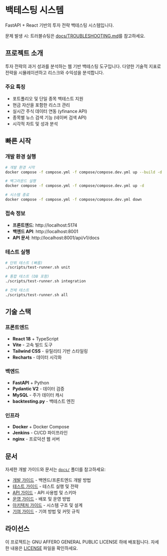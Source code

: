# 백테스팅 시스템

FastAPI + React 기반의 투자 전략 백테스팅 시스템입니다.

문제 발생 시: 트러블슈팅은 [docs/TROUBLESHOOTING.md](./docs/TROUBLESHOOTING.md)를 참고하세요.

## 프로젝트 소개

투자 전략의 과거 성과를 분석하는 웹 기반 백테스팅 도구입니다. 다양한 기술적 지표로 전략을 시뮬레이션하고 리스크와 수익성을 분석합니다.

### 주요 특징
- 포트폴리오 및 단일 종목 백테스트 지원
- 현금 자산을 포함한 리스크 관리
- 실시간 주식 데이터 연동 (yfinance API)
- 종목별 뉴스 검색 기능 (네이버 검색 API)
- 시각적 차트 및 성과 분석

## 빠른 시작

### 개발 환경 실행
```bash
# 개발 환경 시작
docker compose -f compose.yml -f compose/compose.dev.yml up --build -d

# 백그라운드 실행
docker compose -f compose.yml -f compose/compose.dev.yml up -d

# 시스템 종료
docker compose -f compose.yml -f compose/compose.dev.yml down
```

### 접속 정보
- **프론트엔드**: http://localhost:5174
- **백엔드 API**: http://localhost:8001
- **API 문서**: http://localhost:8001/api/v1/docs

### 테스트 실행
```bash
# 단위 테스트 (빠름)
./scripts/test-runner.sh unit

# 통합 테스트 (DB 포함)
./scripts/test-runner.sh integration

# 전체 테스트
./scripts/test-runner.sh all
```

## 기술 스택

### 프론트엔드
- **React 18** + TypeScript
- **Vite** - 고속 빌드 도구
- **Tailwind CSS** - 유틸리티 기반 스타일링
- **Recharts** - 데이터 시각화

### 백엔드
- **FastAPI** + Python
- **Pydantic V2** - 데이터 검증
- **MySQL** - 주가 데이터 캐시
- **backtesting.py** - 백테스트 엔진

### 인프라
- **Docker** + Docker Compose
- **Jenkins** - CI/CD 파이프라인
- **nginx** - 프로덕션 웹 서버

## 문서

자세한 개발 가이드와 문서는 [`docs/`](docs/) 폴더를 참고하세요:

- [개발 가이드](docs/DEVELOPMENT_GUIDE.md) - 백엔드/프론트엔드 개발 방법
- [테스트 가이드](docs/TESTING_GUIDE.md) - 테스트 실행 및 전략
- [API 가이드](docs/API_GUIDE.md) - API 사용법 및 스키마
- [운영 가이드](docs/OPERATIONS_GUIDE.md) - 배포 및 운영 방법
- [아키텍처 가이드](docs/ARCHITECTURE_GUIDE.md) - 시스템 구조 및 설계
- [기여 가이드](docs/CONTRIBUTING.md) - 기여 방법 및 커밋 규칙

## 라이선스

이 프로젝트는 GNU AFFERO GENERAL PUBLIC LICENSE 하에 배포됩니다. 자세한 내용은 [LICENSE](LICENSE) 파일을 확인하세요.
